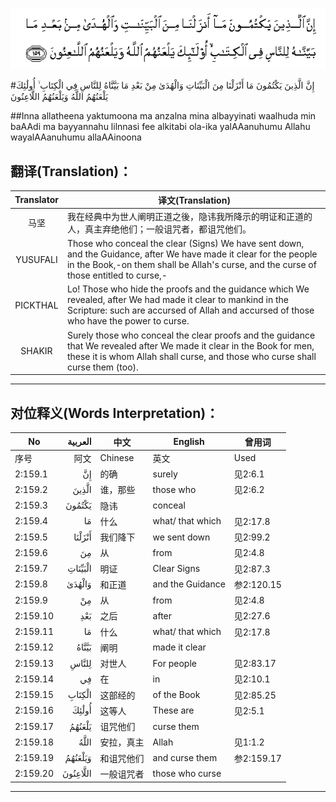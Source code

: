 ![002:159](images/002_159.gif)

#إِنَّ الَّذِينَ يَكْتُمُونَ مَا أَنْزَلْنَا مِنَ الْبَيِّنَاتِ وَالْهُدَىٰ مِنْ بَعْدِ مَا بَيَّنَّاهُ لِلنَّاسِ فِي الْكِتَابِ ۙ أُولَٰئِكَ يَلْعَنُهُمُ اللَّهُ وَيَلْعَنُهُمُ اللَّاعِنُونَ 

##Inna allatheena yaktumoona ma anzalna mina albayyinati waalhuda min baAAdi ma bayyannahu lilnnasi fee alkitabi ola-ika yalAAanuhumu Allahu wayalAAanuhumu allaAAinoona 

## 翻译(Translation)：

| Translator | 译文(Translation)                                            |
| :--------: | ------------------------------------------------------------ |
|    马坚    | 我在经典中为世人阐明正道之後，隐讳我所降示的明证和正道的人，真主弃绝他们；一般诅咒者，都诅咒他们。 |
|  YUSUFALI  | Those who conceal the clear (Signs) We have sent down, and the Guidance, after We have made it clear for the people in the Book,-on them shall be Allah's curse, and the curse of those entitled to curse,- |
|  PICKTHAL  | Lo! Those who hide the proofs and the guidance which We revealed, after We had made it clear to mankind in the Scripture: such are accursed of Allah and accursed of those who have the power to curse. |
|   SHAKIR   | Surely those who conceal the clear proofs and the guidance that We revealed after We made it clear in the Book for men, these it is whom Allah shall curse, and those who curse shall curse them (too). |

---

## 对位释义(Words Interpretation)：

| No       |  العربية | 中文       | English          | 曾用词     |
| -------- | -------: | ---------- | ---------------- | ---------- |
| 序号     |     阿文 | Chinese    | 英文             | Used       |
| 2:159.1  |       إِنَّ | 的确       | surely           | 见2:6.1    |
| 2:159.2  |    الَّذِينَ | 谁，那些   | those who        | 见2:6.2    |
| 2:159.3  |   يَكْتُمُونَ | 隐讳       | conceal          |            |
| 2:159.4  |       مَا | 什么       | what/ that which | 见2:17.8   |
| 2:159.5  |   أَنْزَلْنَا | 我们降下   | we sent down     | 见2:99.2   |
| 2:159.6  |       مِنَ | 从         | from             | 见2:4.8    |
| 2:159.7  |  الْبَيِّنَاتِ | 明证       | Clear Signs      | 见2:87.3   |
| 2:159.8  |   وَالْهُدَىٰ | 和正道     | and the Guidance | 参2:120.15 |
| 2:159.9  |       مِنْ | 从         | from             | 见2:4.8    |
| 2:159.10 |      بَعْدِ | 之后       | after            | 见2:27.6   |
| 2:159.11 |       مَا | 什么       | what/ that which | 见2:17.8   |
| 2:159.12 |    بَيَّنَّاهُ | 阐明       | made it clear    |            |
| 2:159.13 |    لِلنَّاسِ | 对世人     | For people       | 见2:83.17  |
| 2:159.14 |       فِي | 在         | in               | 见2:10.1   |
| 2:159.15 |   الْكِتَابِ | 这部经的   | of the Book      | 见2:85.25  |
| 2:159.16 |    أُولَٰئِكَ | 这等人     | These are        | 见2:5.1    |
| 2:159.17 |   يَلْعَنُهُمُ | 诅咒他们   | curse them       |            |
| 2:159.18 |     اللَّهُ | 安拉，真主 | Allah            | 见1:1.2    |
| 2:159.19 |  وَيَلْعَنُهُمُ | 和诅咒他们 | and curse them   | 参2:159.17 |
| 2:159.20 | اللَّاعِنُونَ | 一般诅咒者 | those who curse  |            |

---
